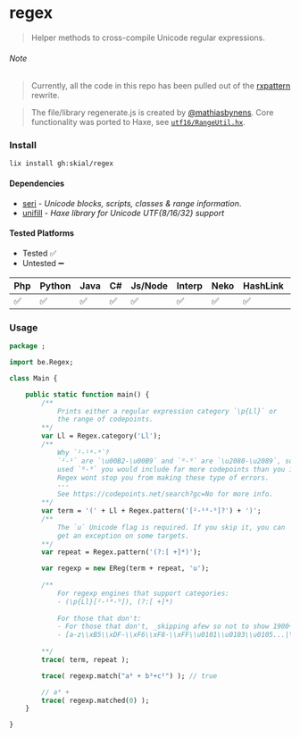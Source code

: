 # regex

> Helper methods to cross-compile Unicode regular expressions.

###### _Note_
> Currently, all the code in this repo has been pulled out of the [rxpattern](https://github.com/skial/rxpattern) rewrite.

> The file/library regenerate.js is created by [@mathiasbynens](https://github.com/mathiasbynens). Core functionality was ported to Haxe, see [`utf16/RangeUtil.hx`](https://github.com/skial/regex/blob/master/src/be/regex/utf16/RangeUtil.hx).

### Install

`lix install gh:skial/regex`

#### Dependencies

- [seri](https://github.com/skial/seri) - _Unicode blocks, scripts, classes & range information_.
- [unifill](https://github.com/skial/unifill) - _Haxe library for Unicode UTF{8/16/32} support_

#### Tested Platforms
- Tested ✅
- Untested ➖

| Php | Python | Java | C# | Js/Node | Interp | Neko | HashLink | Lua | CPP | Flash
| - | -| - | - | - | -| - | - | - | - | - |
| ✅ | ✅ | ✅  | ✅ | ✅ | ✅ | ✅  | ✅ | ➖ | ➖ | ➖ |

### Usage

```Haxe
package ;

import be.Regex;

class Main {

    public static function main() {
        /**
            Prints either a regular expression category `\p{Ll}` or
            the range of codepoints.
        **/
        var Ll = Regex.category('Ll');
        /**
            Why `²-¹⁰-⁹`?
            `²-¹` are `\u00B2-\u00B9` and `⁰-⁹` are `\u2080-\u2089`, so if you 
            used `⁰-⁹` you would include far more codepoints than you intended.
            Regex wont stop you from making these type of errors.
            ---
            See https://codepoints.net/search?gc=No for more info.
        **/
        var term = '(' + Ll + Regex.pattern('[²-¹⁰-⁹]?') + ')';
        /**
            The `u` Unicode flag is required. If you skip it, you can
            get an exception on some targets.
        **/
        var repeat = Regex.pattern('(?:[ +]*)');

        var regexp = new EReg(term + repeat, 'u');
 
        /**
            For regexp engines that support categories:
            - (\p{Ll}[²-¹⁰-⁹]), (?:[ +]*)
            
            For those that don't:
            - For those that don't, _skipping afew so not to show 1900+ codepoints_:
            - [a-z\\xB5\\xDF-\\xF6\\xF8-\\xFF\\u0101\\u0103\\u0105...|\\uD83A[\\uDD22-\\uDD43]
            
        **/
        trace( term, repeat );

        trace( regexp.match("a⁴ + b³+c²") ); // true

        // a⁴ +
        trace( regexp.matched(0) );
    }

}
```